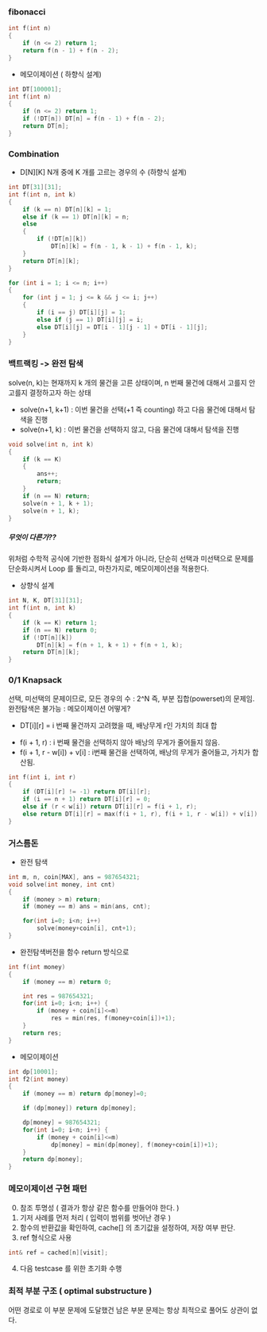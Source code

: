 ### fibonacci
```c
int f(int n)
{
	if (n <= 2)	return 1;
	return f(n - 1) + f(n - 2);
}
```
- 메모이제이션 ( 하향식 설계)
```c
int DT[100001];
int f(int n)
{
	if (n <= 2)	return 1;
	if (!DT[n]) DT[n] = f(n - 1) + f(n - 2);
	return DT[n];
}
```

### Combination

- D[N][K] N개 중에 K 개를 고르는 경우의 수 (하향식 설계)
```c
int DT[31][31];
int f(int n, int k)
{
	if (k == n) DT[n][k] = 1;
	else if (k == 1) DT[n][k] = n;
	else
	{
		if (!DT[n][k])
			DT[n][k] = f(n - 1, k - 1) + f(n - 1, k);
	}
	return DT[n][k];
}

for (int i = 1; i <= n; i++)
{
	for (int j = 1; j <= k && j <= i; j++)
	{
		if (i == j) DT[i][j] = 1;
		else if (j == 1) DT[i][j] = i;
		else DT[i][j] = DT[i - 1][j - 1] + DT[i - 1][j];
	}
}

```
### 백트랙킹 -> 완전 탐색
solve(n, k)는 현재까지 k 개의 물건을 고른 상태이며,
n 번째 물건에 대해서 고를지 안 고를지 결정하고자 하는 상태

* solve(n+1, k+1) : 이번 물건을 선택(+1 즉 counting) 하고 다음 물건에 대해서 탐색을 진행
* solve(n+1, k)   : 이번 물건을 선택하지 않고, 다음 물건에 대해서 탐색을 진행


```c
void solve(int n, int k)
{
	if (k == K)
	{
		ans++;
		return;
	}
	if (n == N) return;
	solve(n + 1, k + 1);
	solve(n + 1, k);
}
```

##### 무엇이 다른가??
위처럼 수학적 공식에 기반한 점화식 설계가 아니라, 단순히 선택과 미선택으로 문제를 단순화시켜서 Loop 를 돌리고,
마찬가지로, 메모이제이션을 적용한다.
- 상향식 설계
```c
int N, K, DT[31][31];
int f(int n, int k)
{
	if (k == K) return 1;
	if (n == N) return 0;
	if (!DT[n][k])
		DT[n][k] = f(n + 1, k + 1) + f(n + 1, k);
	return DT[n][k];
}
```

### 0/1 Knapsack 
선택, 미선택의 문제이므로, 모든 경우의 수 : 2^N 즉, 부분 집합(powerset)의 문제임.
완전탐색은 불가능 : 메모이제이션 어떻게? 

* DT[i][r] = i 번째 물건까지 고려했을 때, 배낭무게 r인 가치의 최대 합 
 - f(i + 1, r) : i 번째 물건을 선택하지 않아 배낭의 무게가 줄어들지 않음.
 - f(i + 1, r - w[i]) + v[i] : i번째 물건을 선택하여, 배낭의 무게가 줄어들고, 가치가 합산됨.
```c
int f(int i, int r)
{
	if (DT[i][r] != -1) return DT[i][r];
	if (i == n + 1) return DT[i][r] = 0;
	else if (r < w[i]) return DT[i][r] = f(i + 1, r);
	else return DT[i][r] = max(f(i + 1, r), f(i + 1, r - w[i]) + v[i]);
}
```

### 거스름돈

- 완전 탐색
```c
int m, n, coin[MAX], ans = 987654321;
void solve(int money, int cnt)
{
    if (money > m) return;
    if (money == m) ans = min(ans, cnt);

    for(int i=0; i<n; i++)
        solve(money+coin[i], cnt+1);
}
```
- 완전탐색버전을 함수 return 방식으로
```c
int f(int money)
{
    if (money == m) return 0;

    int res = 987654321;
    for(int i=0; i<n; i++) {
        if (money + coin[i]<=m)
            res = min(res, f(money+coin[i])+1);
    }
    return res;
}
```
- 메모이제이션
```c
int dp[10001];
int f2(int money)
{
    if (money == m) return dp[money]=0;

    if (dp[money]) return dp[money];

    dp[money] = 987654321;
    for(int i=0; i<n; i++) {
        if (money + coin[i]<=m)
            dp[money] = min(dp[money], f(money+coin[i])+1);
    }
    return dp[money];
}
```

### 메모이제이션 구현 패턴

0. 참조 투명성 ( 결과가 항상 같은 함수를 만들어야 한다. )
1. 기저 사례를 먼저 처리 ( 입력이 범위를 벗어난 경우 )
2. 함수의 반환값을 확인하여, cache[] 의 초기값을 설정하여, 저장 여부 판단.
3. ref 형식으로 사용
```c
int& ref = cached[n][visit];
```
4. 다음 testcase 를 위한 초기화 수행

### 최적 부분 구조 ( optimal substructure )
어떤 경로로 이 부분 문제에 도달했건 남은 부분 문제는 항상 최적으로 풀어도 상관이 없다.
